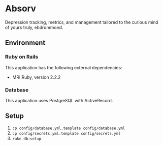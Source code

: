 # Absorv

Depression tracking, metrics, and management tailored to the curious mind of yours truly, ebdrummond.

## Environment

### Ruby on Rails

This application has the following external dependencies:

  - MRI Ruby, version 2.2.2

### Database

  This application uses PostgreSQL with ActiveRecord.

## Setup

1. `cp config/database.yml.template config/database.yml`
2. `cp config/secrets.yml.template config/secrets.yml`
3. `rake db:setup`
